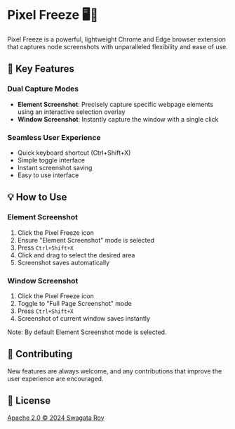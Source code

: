 # Pixel Freeze 🖥️📸

Pixel Freeze is a powerful, lightweight Chrome and Edge browser extension that captures node screenshots with unparalleled flexibility and ease of use.

## 🌟 Key Features

### Dual Capture Modes
- **Element Screenshot**: Precisely capture specific webpage elements using an interactive selection overlay
- **Window Screenshot**: Instantly capture the window with a single click

### Seamless User Experience
- Quick keyboard shortcut (Ctrl+Shift+X)
- Simple toggle interface
- Instant screenshot saving
- Easy to use interface 

## 💡 How to Use

### Element Screenshot
1. Click the Pixel Freeze icon
2. Ensure "Element Screenshot" mode is selected
3. Press `Ctrl+Shift+X`
4. Click and drag to select the desired area
5. Screenshot saves automatically

### Window Screenshot
1. Click the Pixel Freeze icon
2. Toggle to "Full Page Screenshot" mode
3. Press `Ctrl+Shift+X`
4. Screenshot of current window saves instantly

Note: By default Element Screenshot mode is selected.

## 🤝 Contributing
New features are always welcome, and any contributions that improve the user experience are encouraged.

## 📜 License
[Apache 2.0 © 2024 Swagata Roy](./LICENSE)